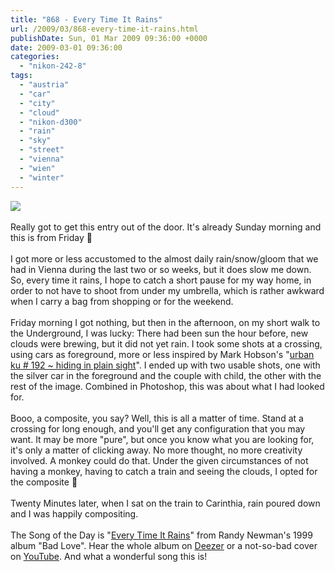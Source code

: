 ```yaml
---
title: "868 - Every Time It Rains"
url: /2009/03/868-every-time-it-rains.html
publishDate: Sun, 01 Mar 2009 09:36:00 +0000
date: 2009-03-01 09:36:00
categories: 
  - "nikon-242-8"
tags: 
  - "austria"
  - "car"
  - "city"
  - "cloud"
  - "nikon-d300"
  - "rain"
  - "sky"
  - "street"
  - "vienna"
  - "wien"
  - "winter"
---
```

<a href="https://d25zfm9zpd7gm5.cloudfront.net/1200x1200/2009/20090227_152731_ps.jpg" target="_blank"><img src="https://d25zfm9zpd7gm5.cloudfront.net/0600x0600/2009/20090227_152731_ps.jpg"/></a><br/><br/>Really got to get this entry out of the door. It's already Sunday morning and this is from Friday 🙂<br/><br/>I got more or less accustomed to the almost daily rain/snow/gloom that we had in Vienna during the last two or so weeks, but it does slow me down. So, every time it rains, I hope to catch a short pause for my way home, in order to not have to shoot from under my umbrella, which is rather awkward when I carry a bag from shopping or for the weekend.<br/><br/>Friday morning I got nothing, but then in the afternoon, on my short walk to the Underground, I was lucky: There had been sun the hour before, new clouds were brewing, but it did not yet rain. I took some shots at a crossing, using cars as foreground, more or less inspired by Mark Hobson's "<a href="http://landscapist.squarespace.com/journal/2009/2/4/urban-ku-192-hiding-in-plain-sight.html" target="_blank">urban ku # 192 ~ hiding in plain sight</a>". I ended up with two usable shots, one with the silver car in the foreground and the couple with child, the other with the rest of the image. Combined in Photoshop, this was about what I had looked for.<br/><br/> Booo, a composite, you say? Well, this is all a matter of time. Stand at a crossing for long enough, and you'll get any configuration that you may want. It may be more "pure", but once you know what you are looking for, it's only a matter of clicking away. No more thought, no more creativity involved. A monkey could do that. Under the given circumstances of not having a monkey, having to catch a train and seeing the clouds, I opted for the composite 🙂<br/><br/>Twenty Minutes later, when I sat on the train to Carinthia, rain poured down and I was happily compositing.<br/><br/>The Song of the Day is "<a href="http://www.lyricsdepot.com/randy-newman/every-time-it-rains.html" target="_blank">Every Time It Rains</a>" from Randy Newman's 1999 album "Bad Love". Hear the whole album on <a href="http://www.deezer.com/#music/album/217429" target="_blank">Deezer</a> or a not-so-bad cover on <a href="http://www.youtube.com/watch?v=0z5WULQCvt0" target="_blank">YouTube</a>. And what a wonderful song this is!
